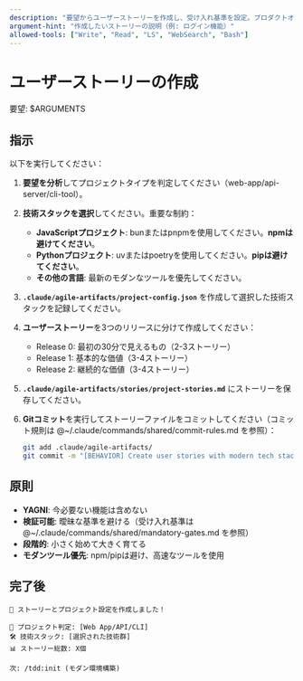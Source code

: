 ```yaml
---
description: "要望からユーザーストーリーを作成し、受け入れ基準を設定。プロダクトオーナーの視点で価値を定義します。"
argument-hint: "作成したいストーリーの説明（例: ログイン機能）"
allowed-tools: ["Write", "Read", "LS", "WebSearch", "Bash"]
---
```


# ユーザーストーリーの作成

要望: $ARGUMENTS

## 指示

以下を実行してください：

1. **要望を分析**してプロジェクトタイプを判定してください（web-app/api-server/cli-tool）。

2. **技術スタックを選択**してください。重要な制約：
   - **JavaScriptプロジェクト**: bunまたはpnpmを使用してください。**npmは避けてください**。
   - **Pythonプロジェクト**: uvまたはpoetryを使用してください。**pipは避けてください**。
   - **その他の言語**: 最新のモダンなツールを優先してください。

3. **`.claude/agile-artifacts/project-config.json`** を作成して選択した技術スタックを記録してください。

4. **ユーザーストーリー**を3つのリリースに分けて作成してください：
   - Release 0: 最初の30分で見えるもの（2-3ストーリー）
   - Release 1: 基本的な価値（3-4ストーリー）
   - Release 2: 継続的な価値（3-4ストーリー）

5. **`.claude/agile-artifacts/stories/project-stories.md`** にストーリーを保存してください。

6. **Gitコミット**を実行してストーリーファイルをコミットしてください（コミット規則は @~/.claude/commands/shared/commit-rules.md を参照）：
   ```bash
   git add .claude/agile-artifacts/
   git commit -m "[BEHAVIOR] Create user stories with modern tech stack"
   ```

## 原則

- **YAGNI**: 今必要ない機能は含めない
- **検証可能**: 曖昧な基準を避ける（受け入れ基準は @~/.claude/commands/shared/mandatory-gates.md を参照）
- **段階的**: 小さく始めて大きく育てる
- **モダンツール優先**: npm/pipは避け、高速なツールを使用

## 完了後

```text
📝 ストーリーとプロジェクト設定を作成しました！

🎯 プロジェクト判定: [Web App/API/CLI]
🛠️ 技術スタック: [選択された技術群]
📊 ストーリー総数: X個

次: /tdd:init (モダン環境構築)
```